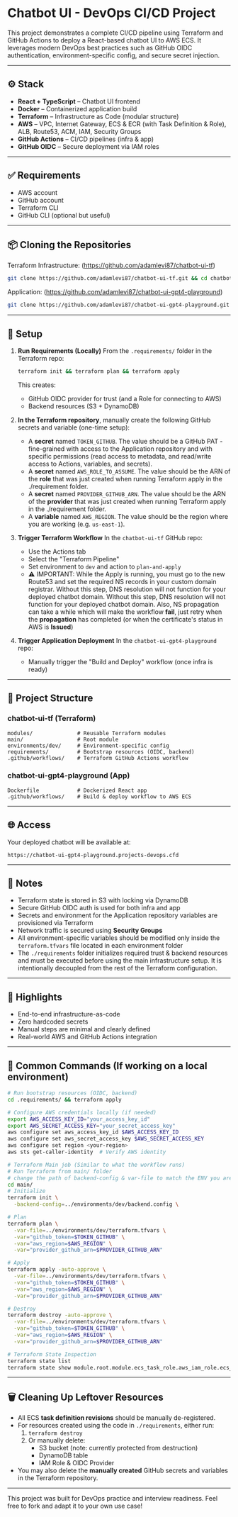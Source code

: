 # Chatbot UI - DevOps CI/CD Project

This project demonstrates a complete CI/CD pipeline using Terraform and GitHub Actions to deploy a React-based chatbot UI to AWS ECS. It leverages modern DevOps best practices such as GitHub OIDC authentication, environment-specific config, and secure secret injection.

---

## ⚙️ Stack

* **React + TypeScript** – Chatbot UI frontend
* **Docker** – Containerized application build
* **Terraform** – Infrastructure as Code (modular structure)
* **AWS** – VPC, Internet Gateway, ECS & ECR (with Task Definition & Role), ALB, Route53, ACM, IAM, Security Groups
* **GitHub Actions** – CI/CD pipelines (infra & app)
* **GitHub OIDC** – Secure deployment via IAM roles

---

## ✅ Requirements

* AWS account
* GitHub account
* Terraform CLI
* GitHub CLI (optional but useful)

---

## 📦 Cloning the Repositories

Terraform Infrastructure: (https://github.com/adamlevi87/chatbot-ui-tf)

```bash
git clone https://github.com/adamlevi87/chatbot-ui-tf.git && cd chatbot-ui-tf
```

Application: (https://github.com/adamlevi87/chatbot-ui-gpt4-playground)

```bash
git clone https://github.com/adamlevi87/chatbot-ui-gpt4-playground.git
```

---

## 🔧 Setup

1. **Run Requirements (Locally)** From the `.requirements/` folder in the Terraform repo:

   ```bash
   terraform init && terraform plan && terraform apply
   ```

   This creates:

   * GitHub OIDC provider for trust (and a Role for connecting to AWS)
   * Backend resources (S3 + DynamoDB)

2. **In the Terraform repository**, manually create the following GitHub secrets and variable (one-time setup):

   * A **secret** named `TOKEN_GITHUB`. The value should be a GitHub PAT - fine-grained with access to the Application repository and with specific permissions (read access to metadata, and read/write access to Actions, variables, and secrets).
   * A **secret** named `AWS_ROLE_TO_ASSUME`. The value should be the ARN of the **role** that was just created when running Terraform apply in the ./requirement folder.
   * A **secret** named `PROVIDER_GITHUB_ARN`. The value should be the ARN of the **provider** that was just created when running Terraform apply in the ./requirement folder.
   * A **variable** named `AWS_REGION`. The value should be the region where you are working (e.g. `us-east-1`).

3. **Trigger Terraform Workflow**
   In the `chatbot-ui-tf` GitHub repo:

   * Use the Actions tab
   * Select the "Terraform Pipeline"
   * Set environment to `dev` and action to `plan-and-apply`
   * ⚠️ IMPORTANT: While the Apply is running, you must go to the new Route53 and set the required NS records in your custom domain registrar. Without this step, DNS resolution will not function for your deployed chatbot domain. Without this step, DNS resolution will not function for your deployed chatbot domain. Also, NS propagation can take a while which will make the workflow **fail**, just retry when the **propagation** has completed (or when the certificate's status in AWS is **Issued**)

4. **Trigger Application Deployment**
   In the `chatbot-ui-gpt4-playground` repo:

   * Manually trigger the "Build and Deploy" workflow (once infra is ready)

---

## 🧱 Project Structure

### chatbot-ui-tf (Terraform)

```
modules/              # Reusable Terraform modules
main/                 # Root module
environments/dev/     # Environment-specific config
requirements/         # Bootstrap resources (OIDC, backend)
.github/workflows/    # Terraform GitHub Actions workflow
```

### chatbot-ui-gpt4-playground (App)

```
Dockerfile            # Dockerized React app
.github/workflows/    # Build & deploy workflow to AWS ECS
```

---

## 🌐 Access

Your deployed chatbot will be available at:

```
https://chatbot-ui-gpt4-playground.projects-devops.cfd
```

---

## 🔐 Notes

* Terraform state is stored in S3 with locking via DynamoDB
* Secure GitHub OIDC auth is used for both infra and app
* Secrets and environment for the Application repository variables are provisioned via Terraform
* Network traffic is secured using **Security Groups**
* All environment-specific variables should be modified only inside the `terraform.tfvars` file located in each environment folder
* The `./requirements` folder initializes required trust & backend resources and must be executed before using the main infrastructure setup. It is intentionally decoupled from the rest of the Terraform configuration.

---

## 🧠 Highlights

* End-to-end infrastructure-as-code
* Zero hardcoded secrets
* Manual steps are minimal and clearly defined
* Real-world AWS and GitHub Actions integration

---

## 🧪 Common Commands (If working on a local environment)

```bash
# Run bootstrap resources (OIDC, backend)
cd .requirements/ && terraform apply

# Configure AWS credentials locally (if needed)
export AWS_ACCESS_KEY_ID="your_access_key_id"
export AWS_SECRET_ACCESS_KEY="your_secret_access_key"
aws configure set aws_access_key_id $AWS_ACCESS_KEY_ID
aws configure set aws_secret_access_key $AWS_SECRET_ACCESS_KEY
aws configure set region <your-region>
aws sts get-caller-identity  # Verify AWS identity

# Terraform Main job (Similar to what the workflow runs)
# Run Terraform from main/ folder
# change the path of backend-config & var-file to match the ENV you are working on
cd main/
# Initialize
terraform init \
  -backend-config=../environments/dev/backend.config \

# Plan
terraform plan \
  -var-file=../environments/dev/terraform.tfvars \
  -var="github_token=$TOKEN_GITHUB" \
  -var="aws_region=$AWS_REGION" \
  -var="provider_github_arn=$PROVIDER_GITHUB_ARN"

# Apply
terraform apply -auto-approve \
  -var-file=../environments/dev/terraform.tfvars \
  -var="github_token=$TOKEN_GITHUB" \
  -var="aws_region=$AWS_REGION" \
  -var="provider_github_arn=$PROVIDER_GITHUB_ARN"

# Destroy
terraform destroy -auto-approve \
  -var-file=../environments/dev/terraform.tfvars \
  -var="github_token=$TOKEN_GITHUB" \
  -var="aws_region=$AWS_REGION" \
  -var="provider_github_arn=$PROVIDER_GITHUB_ARN"

# Terraform State Inspection
terraform state list
terraform state show module.root.module.ecs_task_role.aws_iam_role.ecs_task_role
```
---
## 🗑️ Cleaning Up Leftover Resources

- All ECS **task definition revisions** should be manually de-registered.
- For resources created using the code in `./requirements`, either run:
  1. `terraform destroy`
  2. Or manually delete:
     - S3 bucket (note: currently protected from destruction)
     - DynamoDB table
     - IAM Role & OIDC Provider
- You may also delete the **manually created** GitHub secrets and variables in the Terraform repository.
---

This project was built for DevOps practice and interview readiness. Feel free to fork and adapt it to your own use case!
